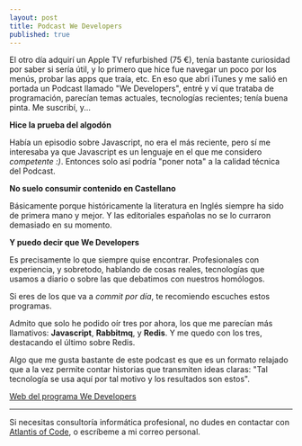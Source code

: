 ```yaml
---
layout: post
title: Podcast We Developers
published: true
---
```


El otro día adquirí un Apple TV refurbished (75 €), tenía bastante curiosidad por saber si sería útil, y lo primero que hice fue navegar un poco por los menús, probar las apps que traía, etc. En eso que abrí iTunes y me salió en portada un Podcast llamado "We Developers", entré y ví que trataba de programación, parecían temas actuales, tecnologías recientes; tenía buena pinta. Me suscribí, y...

<!--more-->

**Hice la prueba del algodón**

Había un episodio sobre Javascript, no era el más reciente, pero sí me interesaba ya que Javascript es un lenguaje en el que me considero *competente :)*. Entonces solo así podría "poner nota" a la calidad técnica del Podcast.

**No suelo consumir contenido en Castellano**

Básicamente porque históricamente la literatura en Inglés siempre ha sido de primera mano y mejor. Y las editoriales españolas no se lo curraron demasiado en su momento.

**Y puedo decir que We Developers**

Es precisamente lo que siempre quise encontrar. Profesionales con experiencia, y sobretodo, hablando de cosas reales, tecnologías que usamos a diario o sobre las que debatimos con nuestros homólogos.

Si eres de los que va a *commit por día*, te recomiendo escuches estos programas.

Admito que solo he podido oír tres por ahora, los que me parecían más llamativos: **Javascript**, **Rabbitmq**, y **Redis**. Y me quedo con los tres, destacando el último sobre Redis.

Algo que me gusta bastante de este podcast es que es un formato relajado que a la vez permite contar historias que transmiten ideas claras: "Tal tecnología se usa aquí por tal motivo y los resultados son estos".

[Web del programa We Developers](http://wedevelopers.com/)

---

Si necesitas consultoría informática profesional, no dudes en contactar con [Atlantis of Code](http://atlantisofcode.com), o escríbeme a mi correo personal.
